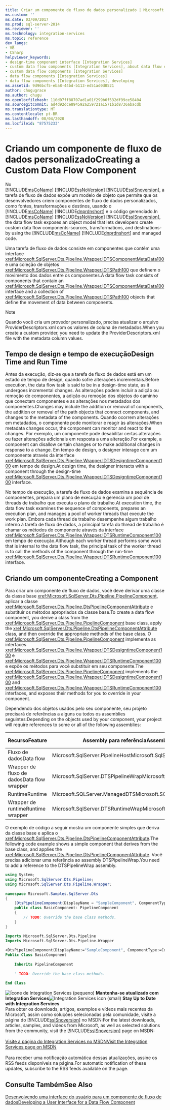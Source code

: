 ```yaml
---
title: Criar um componente de fluxo de dados personalizado | Microsoft Docs
ms.custom: ''
ms.date: 03/09/2017
ms.prod: sql-server-2014
ms.reviewer: ''
ms.technology: integration-services
ms.topic: reference
dev_langs:
- VB
- CSharp
helpviewer_keywords:
- design-time component interface [Integration Services]
- custom data flow components [Integration Services], about data flow components
- custom data flow components [Integration Services]
- data flow components [Integration Services]
- data flow components [Integration Services], developing
ms.assetid: 9d96bcf5-eba8-44bd-b113-ed51ad0d0521
author: chugugrace
ms.author: chugu
ms.openlocfilehash: 110d07ff88707ad1a01f299b6f532df99ce58404
ms.sourcegitcommit: ad4d92dce894592a259721a1571b1d8736abacdb
ms.translationtype: MT
ms.contentlocale: pt-BR
ms.lasthandoff: 08/04/2020
ms.locfileid: "87575233"
---
```

# <a name="creating-a-custom-data-flow-component"></a><span data-ttu-id="48590-102">Criando um componente de fluxo de dados personalizado</span><span class="sxs-lookup"><span data-stu-id="48590-102">Creating a Custom Data Flow Component</span></span>
  <span data-ttu-id="48590-103">No [!INCLUDE[msCoName](../../../includes/msconame-md.md)] [!INCLUDE[ssNoVersion](../../../includes/ssnoversion-md.md)] [!INCLUDE[ssISnoversion](../../../includes/ssisnoversion-md.md)], a tarefa de fluxo de dados expõe um modelo de objeto que permite que os desenvolvedores criem componentes de fluxo de dados personalizados, como fontes, transformações e destinos, usando o [!INCLUDE[msCoName](../../../includes/msconame-md.md)] [!INCLUDE[dnprdnshort](../../../includes/dnprdnshort-md.md)] e o código gerenciado.</span><span class="sxs-lookup"><span data-stu-id="48590-103">In [!INCLUDE[msCoName](../../../includes/msconame-md.md)] [!INCLUDE[ssNoVersion](../../../includes/ssnoversion-md.md)] [!INCLUDE[ssISnoversion](../../../includes/ssisnoversion-md.md)], the data flow task exposes an object model that lets developers create custom data flow components-sources, transformations, and destinations-by using the [!INCLUDE[msCoName](../../../includes/msconame-md.md)] [!INCLUDE[dnprdnshort](../../../includes/dnprdnshort-md.md)] and managed code.</span></span>  
  
 <span data-ttu-id="48590-104">Uma tarefa de fluxo de dados consiste em componentes que contêm uma interface <xref:Microsoft.SqlServer.Dts.Pipeline.Wrapper.IDTSComponentMetaData100> e uma coleção de objetos <xref:Microsoft.SqlServer.Dts.Pipeline.Wrapper.IDTSPath100> que definem o movimento dos dados entre os componentes.</span><span class="sxs-lookup"><span data-stu-id="48590-104">A data flow task consists of components that contain an <xref:Microsoft.SqlServer.Dts.Pipeline.Wrapper.IDTSComponentMetaData100> interface and a collection of <xref:Microsoft.SqlServer.Dts.Pipeline.Wrapper.IDTSPath100> objects that define the movement of data between components.</span></span>  
  
> [!NOTE]  
>  <span data-ttu-id="48590-105">Quando você cria um provedor personalizado, precisa atualizar o arquivo ProviderDescriptors.xml com os valores de coluna de metadados.</span><span class="sxs-lookup"><span data-stu-id="48590-105">When you create a custom provider, you need to update the ProviderDescriptors.xml file with the metadata column values.</span></span>  
  
## <a name="design-time-and-run-time"></a><span data-ttu-id="48590-106">Tempo de design e tempo de execução</span><span class="sxs-lookup"><span data-stu-id="48590-106">Design Time and Run Time</span></span>  
 <span data-ttu-id="48590-107">Antes da execução, diz-se que a tarefa de fluxo de dados está em um estado de tempo de design, quando sofre alterações incrementais.</span><span class="sxs-lookup"><span data-stu-id="48590-107">Before execution, the data flow task is said to be in a design-time state, as it undergoes incremental changes.</span></span> <span data-ttu-id="48590-108">As alterações podem incluir a adição ou remoção de componentes, a adição ou remoção dos objetos do caminho que conectam componentes e as alterações nos metadados dos componentes.</span><span class="sxs-lookup"><span data-stu-id="48590-108">Changes may include the addition or removal of components, the addition or removal of the path objects that connect components, and changes to the metadata of the components.</span></span> <span data-ttu-id="48590-109">Quando ocorrem alterações em metadados, o componente pode monitorar e reagir às alterações.</span><span class="sxs-lookup"><span data-stu-id="48590-109">When metadata changes occur, the component can monitor and react to the changes.</span></span> <span data-ttu-id="48590-110">Por exemplo, um componente pode desabilitar certas alterações ou fazer alterações adicionais em resposta a uma alteração.</span><span class="sxs-lookup"><span data-stu-id="48590-110">For example, a component can disallow certain changes or to make additional changes in response to a change.</span></span> <span data-ttu-id="48590-111">Em tempo de design, o designer interage com um componente através da interface <xref:Microsoft.SqlServer.Dts.Pipeline.Wrapper.IDTSDesigntimeComponent100> em tempo de design.</span><span class="sxs-lookup"><span data-stu-id="48590-111">At design time, the designer interacts with a component through the design-time <xref:Microsoft.SqlServer.Dts.Pipeline.Wrapper.IDTSDesigntimeComponent100> interface.</span></span>  
  
 <span data-ttu-id="48590-112">No tempo de execução, a tarefa de fluxo de dados examina a sequência de componentes, prepara um plano de execução e gerencia um pool de threads de trabalho que executa o plano de trabalho.</span><span class="sxs-lookup"><span data-stu-id="48590-112">At execution time, the data flow task examines the sequence of components, prepares an execution plan, and manages a pool of worker threads that execute the work plan.</span></span> <span data-ttu-id="48590-113">Embora cada thread de trabalho desempenhe algum trabalho interno à tarefa de fluxo de dados, a principal tarefa do thread de trabalho é chamar os métodos do componente através da interface <xref:Microsoft.SqlServer.Dts.Pipeline.Wrapper.IDTSRuntimeComponent100> em tempo de execução.</span><span class="sxs-lookup"><span data-stu-id="48590-113">Although each worker thread performs some work that is internal to the data flow task, the principal task of the worker thread is to call the methods of the component through the run-time <xref:Microsoft.SqlServer.Dts.Pipeline.Wrapper.IDTSRuntimeComponent100> interface.</span></span>  
  
## <a name="creating-a-component"></a><span data-ttu-id="48590-114">Criando um componente</span><span class="sxs-lookup"><span data-stu-id="48590-114">Creating a Component</span></span>  
 <span data-ttu-id="48590-115">Para criar um componente de fluxo de dados, você deve derivar uma classe da classe base <xref:Microsoft.SqlServer.Dts.Pipeline.PipelineComponent>, aplicar a classe <xref:Microsoft.SqlServer.Dts.Pipeline.DtsPipelineComponentAttribute> e substituir os métodos apropriados da classe base.</span><span class="sxs-lookup"><span data-stu-id="48590-115">To create a data flow component, you derive a class from the <xref:Microsoft.SqlServer.Dts.Pipeline.PipelineComponent> base class, apply the <xref:Microsoft.SqlServer.Dts.Pipeline.DtsPipelineComponentAttribute> class, and then override the appropriate methods of the base class.</span></span> <span data-ttu-id="48590-116">O <xref:Microsoft.SqlServer.Dts.Pipeline.PipelineComponent> implementa as interfaces <xref:Microsoft.SqlServer.Dts.Pipeline.Wrapper.IDTSDesigntimeComponent100> e <xref:Microsoft.SqlServer.Dts.Pipeline.Wrapper.IDTSRuntimeComponent100> e expõe os métodos para você substituir em seu componente.</span><span class="sxs-lookup"><span data-stu-id="48590-116">The <xref:Microsoft.SqlServer.Dts.Pipeline.PipelineComponent> implements the <xref:Microsoft.SqlServer.Dts.Pipeline.Wrapper.IDTSDesigntimeComponent100> and <xref:Microsoft.SqlServer.Dts.Pipeline.Wrapper.IDTSRuntimeComponent100> interfaces, and exposes their methods for you to override in your component.</span></span>  
  
 <span data-ttu-id="48590-117">Dependendo dos objetos usados pelo seu componente, seu projeto precisará de referências a alguns ou todos os assemblies seguintes:</span><span class="sxs-lookup"><span data-stu-id="48590-117">Depending on the objects used by your component, your project will require references to some or all of the following assemblies:</span></span>  
  
|<span data-ttu-id="48590-118">Recurso</span><span class="sxs-lookup"><span data-stu-id="48590-118">Feature</span></span>|<span data-ttu-id="48590-119">Assembly para referência</span><span class="sxs-lookup"><span data-stu-id="48590-119">Assembly to reference</span></span>|<span data-ttu-id="48590-120">Namespace para importar</span><span class="sxs-lookup"><span data-stu-id="48590-120">Namespace to import</span></span>|  
|-------------|---------------------------|-------------------------|  
|<span data-ttu-id="48590-121">Fluxo de dados</span><span class="sxs-lookup"><span data-stu-id="48590-121">Data flow</span></span>|<span data-ttu-id="48590-122">Microsoft.SqlServer.PipelineHost</span><span class="sxs-lookup"><span data-stu-id="48590-122">Microsoft.SqlServer.PipelineHost</span></span>|<xref:Microsoft.SqlServer.Dts.Pipeline>|  
|<span data-ttu-id="48590-123">Wrapper de fluxo de dados</span><span class="sxs-lookup"><span data-stu-id="48590-123">Data flow wrapper</span></span>|<span data-ttu-id="48590-124">Microsoft.SqlServer.DTSPipelineWrap</span><span class="sxs-lookup"><span data-stu-id="48590-124">Microsoft.SqlServer.DTSPipelineWrap</span></span>|<xref:Microsoft.SqlServer.Dts.Pipeline.Wrapper>|  
|<span data-ttu-id="48590-125">Runtime</span><span class="sxs-lookup"><span data-stu-id="48590-125">Runtime</span></span>|<span data-ttu-id="48590-126">Microsoft.SQLServer.ManagedDTS</span><span class="sxs-lookup"><span data-stu-id="48590-126">Microsoft.SQLServer.ManagedDTS</span></span>|<xref:Microsoft.SqlServer.Dts.Runtime>|  
|<span data-ttu-id="48590-127">Wrapper de runtime</span><span class="sxs-lookup"><span data-stu-id="48590-127">Runtime wrapper</span></span>|<span data-ttu-id="48590-128">Microsoft.SqlServer.DTSRuntimeWrap</span><span class="sxs-lookup"><span data-stu-id="48590-128">Microsoft.SqlServer.DTSRuntimeWrap</span></span>|<xref:Microsoft.SqlServer.Dts.Runtime.Wrapper>|  
  
 <span data-ttu-id="48590-129">O exemplo de código a seguir mostra um componente simples que deriva da classe base e aplica o <xref:Microsoft.SqlServer.Dts.Pipeline.DtsPipelineComponentAttribute>.</span><span class="sxs-lookup"><span data-stu-id="48590-129">The following code example shows a simple component that derives from the base class, and applies the <xref:Microsoft.SqlServer.Dts.Pipeline.DtsPipelineComponentAttribute>.</span></span> <span data-ttu-id="48590-130">Você precisa adicionar uma referência ao assembly DTSPipelineWrap.</span><span class="sxs-lookup"><span data-stu-id="48590-130">You need to add a reference to the DTSPipelineWrap assembly.</span></span>  
  
```csharp  
using System;  
using Microsoft.SqlServer.Dts.Pipeline;  
using Microsoft.SqlServer.Dts.Pipeline.Wrapper;  
  
namespace Microsoft.Samples.SqlServer.Dts  
{  
    [DtsPipelineComponent(DisplayName = "SampleComponent", ComponentType = ComponentType.Transform )]  
    public class BasicComponent: PipelineComponent  
    {  
        // TODO: Override the base class methods.  
    }  
}  
```  
  
```vb  
Imports Microsoft.SqlServer.Dts.Pipeline  
Imports Microsoft.SqlServer.Dts.Pipeline.Wrapper  
  
<DtsPipelineComponent(DisplayName:="SampleComponent", ComponentType:=ComponentType.Transform)> _  
Public Class BasicComponent  
  
    Inherits PipelineComponent  
  
    ' TODO: Override the base class methods.  
  
End Class  
```  
  
<span data-ttu-id="48590-131">![Ícone de Integration Services (pequeno)](../../media/dts-16.gif "Ícone do Integration Services (pequeno)")  **Mantenha-se atualizado com Integration Services**</span><span class="sxs-lookup"><span data-stu-id="48590-131">![Integration Services icon (small)](../../media/dts-16.gif "Integration Services icon (small)")  **Stay Up to Date with Integration Services**</span></span><br /> <span data-ttu-id="48590-132">Para obter os downloads, artigos, exemplos e vídeos mais recentes da Microsoft, assim como soluções selecionadas pela comunidade, visite a página do [!INCLUDE[ssISnoversion](../../../includes/ssisnoversion-md.md)] no MSDN:</span><span class="sxs-lookup"><span data-stu-id="48590-132">For the latest downloads, articles, samples, and videos from Microsoft, as well as selected solutions from the community, visit the [!INCLUDE[ssISnoversion](../../../includes/ssisnoversion-md.md)] page on MSDN:</span></span><br /><br /> [<span data-ttu-id="48590-133">Visite a página do Integration Services no MSDN</span><span class="sxs-lookup"><span data-stu-id="48590-133">Visit the Integration Services page on MSDN</span></span>](https://go.microsoft.com/fwlink/?LinkId=136655)<br /><br /> <span data-ttu-id="48590-134">Para receber uma notificação automática dessas atualizações, assine os RSS feeds disponíveis na página.</span><span class="sxs-lookup"><span data-stu-id="48590-134">For automatic notification of these updates, subscribe to the RSS feeds available on the page.</span></span>  
  
## <a name="see-also"></a><span data-ttu-id="48590-135">Consulte Também</span><span class="sxs-lookup"><span data-stu-id="48590-135">See Also</span></span>  
 [<span data-ttu-id="48590-136">Desenvolvendo uma interface do usuário para um componente de fluxo de dados</span><span class="sxs-lookup"><span data-stu-id="48590-136">Developing a User Interface for a Data Flow Component</span></span>](developing-a-user-interface-for-a-data-flow-component.md)  
  
  
